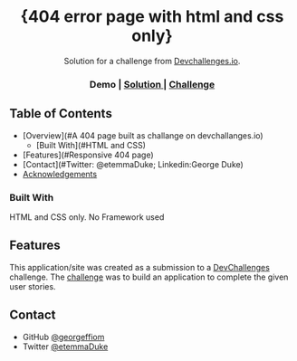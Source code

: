 <!-- Please update value in the {}  -->

<h1 align="center">{404 error page with html and css only}</h1>

<div align="center">
   Solution for a challenge from  <a href="http://devchallenges.io" target="_blank">Devchallenges.io</a>.
</div>

<div align="center">
  <h3>
      Demo
    </a>
    <span> | </span>
    <a href="https://{your-url-to-the-solution}">
      Solution
    </a>
    <span> | </span>
    <a href="https://devchallenges.io/challenges/wBunSb7FPrIepJZAg0sY">
      Challenge
    </a>
  </h3>
</div>

<!-- TABLE OF CONTENTS -->

## Table of Contents

- [Overview](#A 404 page built as challange on devchallanges.io)
  - [Built With](#HTML and CSS)
- [Features](#Responsive 404 page)
- [Contact](#Twitter: @etemmaDuke; Linkedin:George Duke)
- [Acknowledgements](#devChallangws.io)

<!-- OVERVIEW -->


### Built With
HTML and CSS only. No Framework used
## Features

<!-- List the features of your application or follow the template. Don't share the figma file here :) -->

This application/site was created as a submission to a [DevChallenges](https://devchallenges.io/challenges) challenge. The [challenge](https://devchallenges.io/challenges/wBunSb7FPrIepJZAg0sY) was to build an application to complete the given user stories.


## Contact
- GitHub [@georgeffiom](https://{github.com/georgeffiom})
- Twitter [@etemmaDuke](https://{twitter.com/etemmaDuke})
